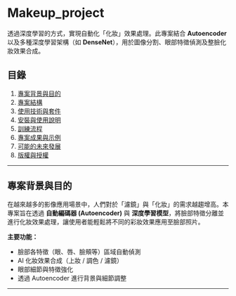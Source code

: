 # Makeup_project

透過深度學習的方式，實現自動化「化妝」效果處理。此專案結合 **Autoencoder** 以及多種深度學習架構（如 **DenseNet**），用於圖像分割、眼部特徵偵測及整臉化妝效果合成。

## 目錄
1. [專案背景與目的](#專案背景與目的)
2. [專案結構](#專案結構)
3. [使用技術與套件](#使用技術與套件)
4. [安裝與使用說明](#安裝與使用說明)
5. [訓練流程](#訓練流程)
6. [專案成果與示例](#專案成果與示例)
7. [可能的未來發展](#可能的未來發展)
8. [版權與授權](#版權與授權)

---

## 專案背景與目的

在越來越多的影像應用場景中，人們對於「濾鏡」與「化妝」的需求越趨增高。本專案旨在透過 **自動編碼器 (Autoencoder)** 與 **深度學習模型**，將臉部特徵分離並進行化妝效果處理，讓使用者能輕鬆將不同的彩妝效果應用至臉部照片。

**主要功能：**
- 臉部各特徵（眼、唇、臉頰等）區域自動偵測
- AI 化妝效果合成（上妝 / 調色 / 濾鏡）
- 眼部細節與特徵強化
- 透過 Autoencoder 進行背景與細節調整

---

